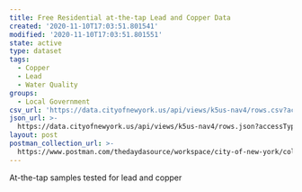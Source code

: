 ```yaml
---
title: Free Residential at-the-tap Lead and Copper Data
created: '2020-11-10T17:03:51.801541'
modified: '2020-11-10T17:03:51.801551'
state: active
type: dataset
tags:
  - Copper
  - Lead
  - Water Quality
groups:
  - Local Government
csv_url: 'https://data.cityofnewyork.us/api/views/k5us-nav4/rows.csv?accessType=DOWNLOAD'
json_url: >-
  https://data.cityofnewyork.us/api/views/k5us-nav4/rows.json?accessType=DOWNLOAD
layout: post
postman_collection_url: >-
  https://www.postman.com/thedaydasource/workspace/city-of-new-york/collection/15909983-e3619a02-7461-48a4-8976-b79b00e37ea6
---
```

At-the-tap samples tested for lead and copper
